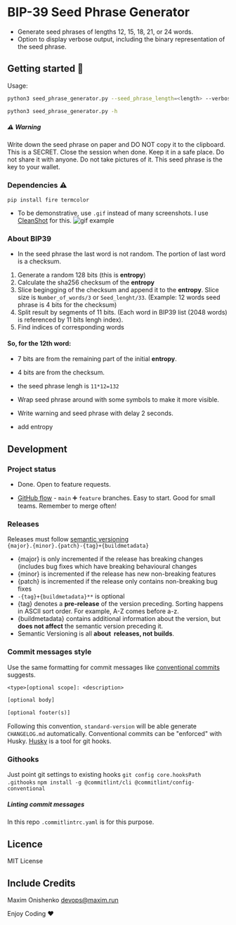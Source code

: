 # BIP-39 Seed Phrase Generator
- Generate seed phrases of lengths 12, 15, 18, 21, or 24 words.
- Option to display verbose output, including the binary representation of the seed phrase.
## Getting started 🚀 
Usage:
```bash
python3 seed_phrase_generator.py --seed_phrase_length=<length> --verbose=<True/False>

python3 seed_phrase_generator.py -h
```

##### ⚠️ Warning
Write down the seed phrase on paper and DO NOT copy it to the clipboard. This is a SECRET. Close the session when done.
Keep it in a safe place. Do not share it with anyone. Do not take pictures of it. This seed phrase is the key to your wallet.


### Dependencies  ⚠️
`pip install fire termcolor`

- To be demonstrative, use `.gif` instead of many screenshots. I use [CleanShot](https://cleanshot.com/) for this.
![gif example](https://public-bk-for-pics.s3.ca-central-1.amazonaws.com/git-template/CleanShot+2022-06-09+at+18.29.59.gif)


### About BIP39
- In the seed phrase the last word is not random. The portion of last word is a checksum.

1. Generate a random 128 bits (this is **entropy**)
2. Calculate the sha256 checksum of the **entropy**
3. Slice begingging of the checksum and append it to the **entropy**. Slice size is `Number_of_words/3` or `Seed_lenght/33`. (Example: 12 words seed phrase is 4 bits for the checksum)
4. Split result by segments of 11 bits. (Each word in BIP39 list (2048 words) is referenced by 11 bits lengh index).
5. Find indices of corresponding words
#### So, for the 12th word:
- 7 bits are from the remaining part of the initial **entropy**.
- 4 bits are from the checksum.
- the seed phrase lengh is `11*12=132`


- Wrap seed phrase around with some symbols to make it more visible.
- Write warning and seed phrase with delay 2 seconds.
- add entropy
## Development
### Project status
- Done. Open to feature requests.

- [GitHub flow](https://docs.github.com/en/get-started/quickstart/github-flow) - `main` ➕ `feature` branches. Easy to start. Good for small teams. Remember to merge often!

### Releases
Releases must follow [semantic versioning](https://semver.org/lang/uk/)  
`{major}.{minor}.{patch}-{tag}+{buildmetadata}`
-   {major} is only incremented if the release has breaking changes (includes bug fixes which have breaking behavioural changes
-   {minor} is incremented if the release has new non-breaking features
-   {patch} is incremented if the release only contains non-breaking bug fixes
- `-{tag}+{buildmetadata}**` is optional
-   {tag} denotes a **pre-release** of the version preceding. Sorting happens in ASCII sort order. For example, A-Z comes before a-z.
-   {buildmetadata} contains additional information about the version, but **does not affect** the semantic version preceding it.
- Semantic Versioning is all **about  releases, not builds**.



### Commit messages style
Use the same formatting for commit messages like [conventional commits](https://www.conventionalcommits.org/) suggests. 
```txt
<type>[optional scope]: <description>

[optional body]

[optional footer(s)]
```
Following this convention, `standard-version` will be able generate `CHANGELOG.md`  automatically.
Conventional commits can be "enforced" with Husky. [Husky](https://typicode.github.io/husky/#/) is a tool for git hooks.

### Githooks
Just point git settings to existing hooks
`git config core.hooksPath .githooks`
`npm install -g @commitlint/cli @commitlint/config-conventional`

##### Linting commit messages
In this repo `.commitlintrc.yaml` is for this purpose.


## Licence
MIT License 


## Include Credits
Maxim Onishenko devops@maxim.run


Enjoy Coding ❤
